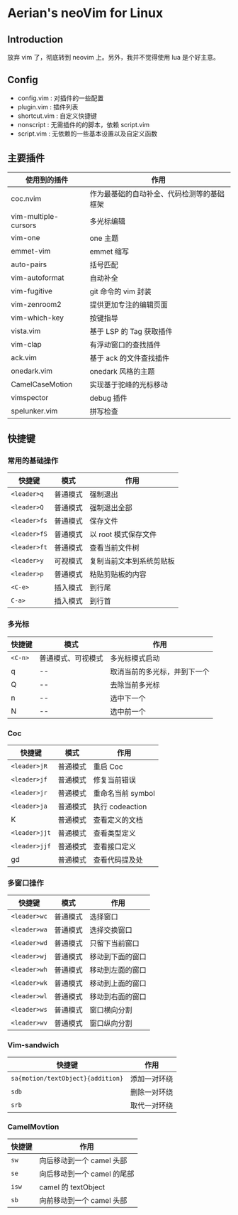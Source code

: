 # Aerian's neoVim for Linux

## Introduction

放弃 vim 了，彻底转到 neovim 上。另外，我并不觉得使用 lua 是个好主意。

## Config

-   config.vim : 对插件的一些配置
-   plugin.vim : 插件列表
-   shortcut.vim : 自定义快捷键
-   nonscript : 无需插件的的脚本，依赖 script.vim
-   script.vim : 无依赖的一些基本设置以及自定义函数

## 主要插件

| 使用到的插件         | 作用                                       |
| -------------------- | ------------------------------------------ |
| coc.nvim             | 作为最基础的自动补全、代码检测等的基础框架 |
| vim-multiple-cursors | 多光标编辑                                 |
| vim-one              | one 主题                                   |
| emmet-vim            | emmet 缩写                                 |
| auto-pairs           | 括号匹配                                   |
| vim-autoformat       | 自动补全                                   |
| vim-fugitive         | git 命令的 vim 封装                        |
| vim-zenroom2         | 提供更加专注的编辑页面                     |
| vim-which-key        | 按键指导                                   |
| vista.vim            | 基于 LSP 的 Tag 获取插件                   |
| vim-clap             | 有浮动窗口的查找插件                       |
| ack.vim              | 基于 ack 的文件查找插件                    |
| onedark.vim          | onedark 风格的主题                         |
| CamelCaseMotion      | 实现基于驼峰的光标移动                     |
| vimspector           | debug 插件                                 |
| spelunker.vim        | 拼写检查                                   |

## 快捷键

### 常用的基础操作

| 快捷键       | 模式     | 作用                     |
| ------------ | -------- | ------------------------ |
| `<leader>q`  | 普通模式 | 强制退出                 |
| `<leader>Q`  | 普通模式 | 强制退出全部             |
| `<leader>fs` | 普通模式 | 保存文件                 |
| `<leader>fS` | 普通模式 | 以 root 模式保存文件     |
| `<leader>ft` | 普通模式 | 查看当前文件树           |
| `<leader>y`  | 可视模式 | 复制当前文本到系统剪贴板 |
| `<leader>p`  | 普通模式 | 粘贴剪贴板的内容         |
| `<C-e>`      | 插入模式 | 到行尾                   |
| `C-a>`       | 插入模式 | 到行首                   |

### 多光标

| 快捷键  | 模式               | 作用                         |
| ------- | ------------------ | ---------------------------- |
| `<C-n>` | 普通模式、可视模式 | 多光标模式启动               |
| q       | --                 | 取消当前的多光标，并到下一个 |
| Q       | --                 | 去除当前多光标               |
| n       | --                 | 选中下一个                   |
| N       | --                 | 选中前一个                   |

### Coc

| 快捷键        | 模式     | 作用              |
| ------------- | -------- | ----------------- |
| `<leader>jR`  | 普通模式 | 重启 Coc          |
| `<leader>jf`  | 普通模式 | 修复当前错误      |
| `<leader>jr`  | 普通模式 | 重命名当前 symbol |
| `<leader>ja`  | 普通模式 | 执行 codeaction   |
| K             | 普通模式 | 查看定义的文档    |
| `<leader>jjt` | 普通模式 | 查看类型定义      |
| `<leader>jjf` | 普通模式 | 查看接口定义      |
| gd            | 普通模式 | 查看代码提及处    |

### 多窗口操作

| 快捷键       | 模式     | 作用             |
| ------------ | -------- | ---------------- |
| `<leader>wc` | 普通模式 | 选择窗口         |
| `<leader>wa` | 普通模式 | 选择交换窗口     |
| `<leader>wd` | 普通模式 | 只留下当前窗口   |
| `<leader>wj` | 普通模式 | 移动到下面的窗口 |
| `<leader>wh` | 普通模式 | 移动到左面的窗口 |
| `<leader>wk` | 普通模式 | 移动到上面的窗口 |
| `<leader>wl` | 普通模式 | 移动到右面的窗口 |
| `<leader>ws` | 普通模式 | 窗口横向分割     |
| `<leader>wv` | 普通模式 | 窗口纵向分割     |

### Vim-sandwich

| 快捷键                            | 作用         |
| --------------------------------- | ------------ |
| `sa{motion/textObject}{addition}` | 添加一对环绕 |
| `sdb`                             | 删除一对环绕 |
| `srb`                             | 取代一对环绕 |

### CamelMovtion

| 快捷键 | 作用                        |
| ------ | --------------------------- |
| `sw`   | 向后移动到一个 camel 头部   |
| `se`   | 向后移动到一个 camel 的尾部 |
| `isw`  | camel 的 textObject         |
| `sb`   | 向前移动到一个 camel 头部   |
